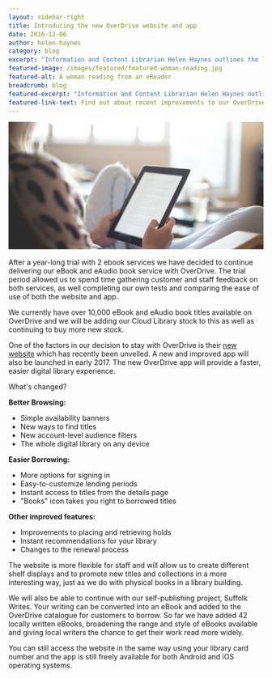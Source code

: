 ```yaml
---
layout: sidebar-right
title: Introducing the new OverDrive website and app
date: 2016-12-06
author: helen-haynes
category: blog
excerpt: "Information and Content Librarian Helen Haynes outlines the latest developments in our digital book services"
featured-image: /images/featured/featured-woman-reading.jpg
featured-alt: A woman reading from an eReader
breadcrumb: blog
featured-excerpt: "Information and Content Librarian Helen Haynes outlines the latest developments in our digital book services"
featured-link-text: Find out about recent improvements to our OverDrive eBook service
---
```


![A woman reading from an ereader](/images/featured/featured-woman-reading.jpg)

After a year-long trial with 2 ebook services we have decided to continue delivering our eBook and eAudio book service with OverDrive. The trial period allowed us to spend time gathering customer and staff feedback on both services, as well completing our own tests and comparing the ease of use of both the website and app.

We currently have over 10,000 eBook and eAudio book titles available on OverDrive and we will be adding our Cloud Library stock to this as well as continuing to buy more new stock.

One of the factors in our decision to stay with OverDrive is their [new website](https://suffolklibraries.overdrive.com/) which has recently been unveiled. A new and improved app will also be launched in early 2017. The new OverDrive app will provide a faster, easier digital library experience.

What's changed?

**Better Browsing:**
* Simple availability banners
* New ways to find titles
* New account-level audience filters
* The whole digital library on any device

**Easier Borrowing:**
* More options for signing in
* Easy-to-customize lending periods
* Instant access to titles from the details page
* "Books" icon takes you right to borrowed titles

**Other improved features:**
* Improvements to placing and retrieving holds
* Instant recommendations for your library
* Changes to the renewal process

The website is more flexible for staff and will allow us to create different shelf displays and to promote new titles and collections in a more interesting way, just as we do with physical books in a library building.

We will also be able to continue with our self-publishing project, Suffolk Writes. Your writing can be converted into an eBook and added to the OverDrive catalogue for customers to borrow. So far we have added 42 locally written eBooks, broadening the range and style of eBooks available and giving local writers the chance to get their work read more widely.

You can still access the website in the same way using your library card number and the app is still freely available for both Android and iOS operating systems.
